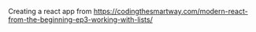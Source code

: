 Creating a react app from https://codingthesmartway.com/modern-react-from-the-beginning-ep3-working-with-lists/
